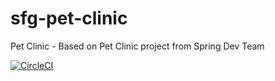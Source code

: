 # sfg-pet-clinic
Pet Clinic - Based on Pet Clinic project from Spring Dev Team

[![CircleCI](https://circleci.com/gh/50cent21/sfg-pet-clinic/tree/main.svg?style=svg)](https://circleci.com/gh/50cent21/sfg-pet-clinic/tree/main)
